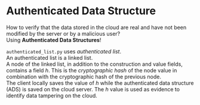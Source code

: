 # Authenticated Data Structure
How to verify that the data stored in the cloud are real and have not been modified by the server or by a malicious user?<br>
Using **Authenticated Data Structures**! 


`authenticated_list.py` uses _authenticated list_.<br>
An authenticated list is a linked list.<br>
A node of the linked list, in addition to the construction and value fields, contains a field _h_. This is the _cryptographic hash_ of the node value in combination with the cryptographic hash of the previous node.<br>
The client locally saves the value of _h_ while the authenticated data structure (ADS) is saved on the cloud server. The _h_ value is used as evidence to identify data tampering on the cloud.

